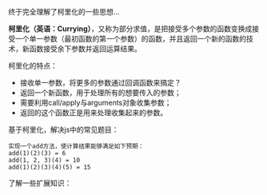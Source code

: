 终于完全理解了柯里化的一些思想...

**柯里化（英语：Currying）**，又称为部分求值，是把接受多个参数的函数变换成接受一个单一参数（最初函数的第一个参数）的函数，并且返回一个新的函数的技术，新函数接受余下参数并返回运算结果。

柯里化的特点：

* 接收单一参数，将更多的参数通过回调函数来搞定？
* 返回一个新函数，用于处理所有的想要传入的参数；
* 需要利用call/apply与arguments对象收集参数；
* 返回的这个函数正是用来处理收集起来的参数。

基于柯里化，解决js中的常见题目：

```
实现一个add方法，使计算结果能够满足如下预期：
add(1)(2)(3) = 6
add(1, 2, 3)(4) = 10
add(1)(2)(3)(4)(5) = 15
```

了解一些扩展知识：



